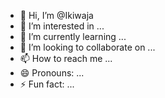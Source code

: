 - 👋 Hi, I’m @Ikiwaja
- 👀 I’m interested in ...
- 🌱 I’m currently learning ...
- 💞️ I’m looking to collaborate on ...
- 📫 How to reach me ...
- 😄 Pronouns: ...
- ⚡ Fun fact: ...

<!---
Ikiwaja/Ikiwaja is a ✨ special ✨ repository because its `README.md` (this file) appears on your GitHub profile.
You can click the Preview link to take a look at your changes.
--->
